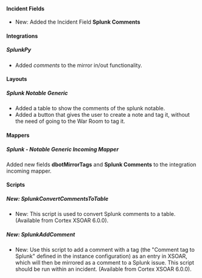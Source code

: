 
#### Incident Fields

- New: Added the Incident Field **Splunk Comments**

#### Integrations

##### SplunkPy

- Added *comments* to the mirror in/out functionality.

#### Layouts

##### Splunk Notable Generic

- Added a table to show the comments of the splunk notable.
- Added a button that gives the user to create a note and tag it, without the need of going to the War Room to tag it.

#### Mappers

##### Splunk - Notable Generic Incoming Mapper

Added new fields **dbotMirrorTags** and **Splunk Comments** to the integration incoming mapper.

#### Scripts

##### New: SplunkConvertCommentsToTable

- New: This script is used to convert Splunk comments to a table. (Available from Cortex XSOAR 6.0.0).
##### New: SplunkAddComment

- New: Use this script to add a comment with a tag (the "Comment tag to Splunk" defined in the instance configuration) as an entry in XSOAR, which will then be mirrored as a comment to a Splunk issue. This script should be run within an incident. (Available from Cortex XSOAR 6.0.0).
